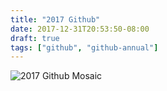 ```yaml
---
title: "2017 Github"
date: 2017-12-31T20:53:50-08:00
draft: true
tags: ["github", "github-annual"]
---
```


![2017 Github Mosaic](https://i.imgur.com/8flvWDrl.png)

<!--more-->
